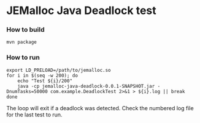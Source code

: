 # JEMalloc Java Deadlock test

### How to build
`mvn package`

### How to run
```
export LD_PRELOAD=/path/to/jemalloc.so
for i in $(seq -w 200); do 
	echo "Test ${i}/200"
	java -cp jemalloc-java-deadlock-0.0.1-SNAPSHOT.jar -DnumTasks=50000 com.example.DeadlockTest 2>&1 > ${i}.log || break
done
```

The loop will exit if a deadlock was detected.  Check the numbered log file for the last test to run.